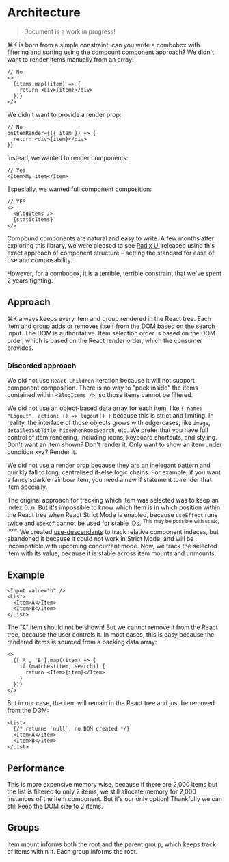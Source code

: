 # Architecture

> Document is a work in progress!

⌘K is born from a simple constraint: can you write a combobox with filtering and sorting using the [compount component](https://kentcdodds.com/blog/compound-components-with-react-hooks) approach? We didn't want to render items manually from an array:

```tsx
// No
<>
  {items.map((item) => {
    return <div>{item}</div>
  })}
</>
```

We didn't want to provide a render prop:

```tsx
// No
onItemRender={({ item }) => {
  return <div>{item}</div>
}}
```

Instead, we wanted to render components:

```tsx
// Yes
<Item>My item</Item>
```

Especially, we wanted full component composition:

```tsx
// YES
<>
  <BlogItems />
  {staticItems}
</>
```

Compound components are natural and easy to write. A few months after exploring this library, we were pleased to see [Radix UI](https://www.radix-ui.com) released using this exact approach of component structure – setting the standard for ease of use and composability.

However, for a combobox, it is a terrible, terrible constraint that we've spent 2 years fighting.

## Approach

⌘K always keeps every item and group rendered in the React tree. Each item and group adds or removes itself from the DOM based on the search input. The DOM is authoritative. Item selection order is based on the DOM order, which is based on the React render order, which the consumer provides.

### Discarded approach

We did not use `React.Children` iteration because it will not support component composition. There is no way to "peek inside" the items contained within `<BlogItems />`, so those items cannot be filtered.

We did not use an object-based data array for each item, like `{ name: "Logout", action: () => logout() }` because this is strict and limiting. In reality, the interface of those objects grows with edge-cases, like `image`, `detailedSubTitle`, `hideWhenRootSearch`, etc. We prefer that you have full control of item rendering, including icons, keyboard shortcuts, and styling. Don't want an item shown? Don't render it. Only want to show an item under condition xyz? Render it.

We did not use a render prop because they are an inelegant pattern and quickly fall to long, centralised if-else logic chains. For example, if you want a fancy sparkle rainbow item, you need a new if statement to render that item specially.

The original approach for tracking which item was selected was to keep an index 0..n. But it's impossible to know which Item is in which position within the React tree when React Strict Mode is enabled, because `useEffect` runs twice and `useRef` cannot be used for stable IDs. <sup>This may be possible with `useId`, now.</sup> We created [use-descendants](https://github.com/pacocoursey/use-descendants) to track relative component indeces, but abandoned it because it could not work in Strict Mode, and will be incompatible with upcoming concurrent mode. Now, we track the selected item with its value, because it is stable across item mounts and unmounts.

## Example

```tsx
<Input value="b" />
<List>
  <Item>A</Item>
  <Item>B</Item>
</List>
```

The "A" item should not be shown! But we cannot remove it from the React tree, because the user controls it. In most cases, this is easy because the rendered items is sourced from a backing data array:

```tsx
<>
  {['A', 'B'].map((item) => {
    if (matches(item, search)) {
      return <Item>{item}</Item>
    }
  })}
</>
```

But in our case, the item will remain in the React tree and just be removed from the DOM:

```tsx
<List>
  {/* returns `null`, no DOM created */}
  <Item>A</Item>
  <Item>B</Item>
</List>
```

## Performance

This is more expensive memory wise, because if there are 2,000 items but the list is filtered to only 2 items, we still allocate memory for 2,000 instances of the Item component. But it's our only option! Thankfully we can still keep the DOM size to 2 items.

## Groups

Item mount informs both the root and the parent group, which keeps track of items within it. Each group informs the root.

